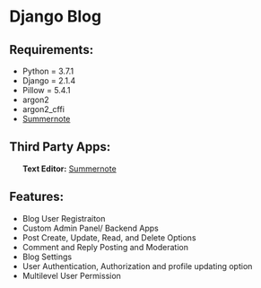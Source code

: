 # Django Blog

<h2>Requirements:</h2>
<ul>
<li> Python = 3.7.1 </li>
<li> Django = 2.1.4 </li>
<li> Pillow = 5.4.1 </li>
<li> argon2 </li>
<li> argon2_cffi </li>
<li> <a href="https://summernote.org/getting-started/" target="_blank" > Summernote </a></li>
</ul>

<h2>Third Party Apps:</h2>
<ul>
<strong>Text Editor:</strong> <a href="https://summernote.org/getting-started/" target="_blank" >Summernote</a>
</ul>

<h2>Features:</h2>
<ul>
<li> Blog User Registraiton </li>
<li> Custom Admin Panel/ Backend Apps</li>
<li> Post Create, Update, Read, and Delete Options</li>
<li> Comment and Reply Posting and  Moderation </li>
<li> Blog Settings </li>
<li> User Authentication, Authorization and profile updating option</li>
<li> Multilevel User Permission</li>
</ul>
